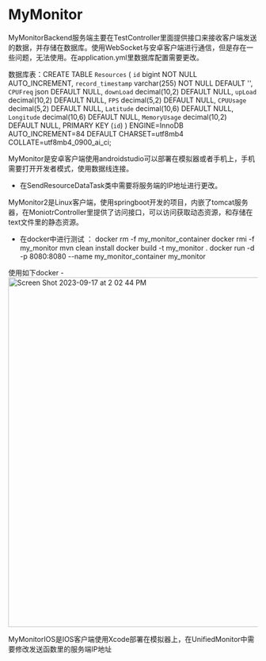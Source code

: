 # MyMonitor
MyMonitorBackend服务端主要在TestController里面提供接口来接收客户端发送的数据，并存储在数据库。使用WebSocket与安卓客户端进行通信，但是存在一些问题，无法使用。在application.yml里数据库配置需要更改。

数据库表：CREATE TABLE `Resources` (
  `id` bigint NOT NULL AUTO_INCREMENT,
  `record_timestamp` varchar(255) NOT NULL DEFAULT '',
  `CPUFreq` json DEFAULT NULL,
  `downLoad` decimal(10,2) DEFAULT NULL,
  `upLoad` decimal(10,2) DEFAULT NULL,
  `FPS` decimal(5,2) DEFAULT NULL,
  `CPUUsage` decimal(5,2) DEFAULT NULL,
  `Latitude` decimal(10,6) DEFAULT NULL,
  `Longitude` decimal(10,6) DEFAULT NULL,
  `MemoryUsage` decimal(10,2) DEFAULT NULL,
  PRIMARY KEY (`id`)
) ENGINE=InnoDB AUTO_INCREMENT=84 DEFAULT CHARSET=utf8mb4 COLLATE=utf8mb4_0900_ai_ci;

MyMonitor是安卓客户端使用androidstudio可以部署在模拟器或者手机上，手机需要打开开发者模式，使用数据线连接。
- 在SendResourceDataTask类中需要将服务端的IP地址进行更改。

MyMonitor2是Linux客户端，使用springboot开发的项目，内嵌了tomcat服务器，在MoniotrController里提供了访问接口，可以访问获取动态资源，和存储在text文件里的静态资源。

- 在docker中进行测试 ：
  docker rm -f my_monitor_container 
  docker rmi -f my_monitor
  mvn clean install
  docker build -t my_monitor .
  docker run -d -p 8080:8080 --name my_monitor_container my_monitor

使用如下docker
-<img width="705" alt="Screen Shot 2023-09-17 at 2 02 44 PM" src="https://github.com/paddy-hao/MyMonitor/assets/67146392/b2f72d7f-f321-4f4f-b9c9-e9a0403b6da7">

MyMonitorIOS是IOS客户端使用Xcode部署在模拟器上，在UnifiedMonitor中需要修改发送函数里的服务端IP地址
